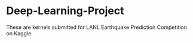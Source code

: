 # Deep-Learning-Project
These are kernels submitted for LANL Earthquake Prediction Competition on Kaggle
